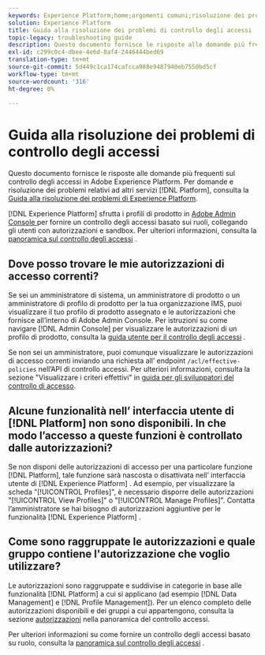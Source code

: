 ```yaml
---
keywords: Experience Platform;home;argomenti comuni;risoluzione dei problemi;controllo accessi
solution: Experience Platform
title: Guida alla risoluzione dei problemi di controllo degli accessi
topic-legacy: troubleshooting guide
description: Questo documento fornisce le risposte alle domande più frequenti sul controllo degli accessi in Adobe Experience Platform.
exl-id: c299c0c4-dbee-4e6d-8af4-2446444bed69
translation-type: tm+mt
source-git-commit: 5d449c1ca174cafcca988e9487940eb7550bd5cf
workflow-type: tm+mt
source-wordcount: '316'
ht-degree: 0%

---
```


# Guida alla risoluzione dei problemi di controllo degli accessi

Questo documento fornisce le risposte alle domande più frequenti sul controllo degli accessi in Adobe Experience Platform. Per domande e risoluzione dei problemi relativi ad altri servizi [!DNL Platform], consulta la [Guida alla risoluzione dei problemi di Experience Platform](../landing/troubleshooting.md).

[!DNL Experience Platform] sfrutta i profili di prodotto in  [Adobe Admin Console ](http://adminconsole.adobe.com) per fornire un controllo degli accessi basato sui ruoli, collegando gli utenti con autorizzazioni e sandbox.  Per ulteriori informazioni, consulta la [panoramica sul controllo degli accessi](home.md) .

## Dove posso trovare le mie autorizzazioni di accesso correnti?

Se sei un amministratore di sistema, un amministratore di prodotto o un amministratore di profilo di prodotto per la tua organizzazione IMS, puoi visualizzare il tuo profilo di prodotto assegnato e le autorizzazioni che fornisce all’interno di Adobe Admin Console. Per istruzioni su come navigare [!DNL Admin Console] per visualizzare le autorizzazioni di un profilo di prodotto, consulta la [guida utente per il controllo degli accessi](./ui/overview.md) .

Se non sei un amministratore, puoi comunque visualizzare le autorizzazioni di accesso correnti inviando una richiesta all’ endpoint `/acl/effective-policies` nell’API di controllo accessi. Per ulteriori informazioni, consulta la sezione &quot;Visualizzare i criteri effettivi&quot; in [guida per gli sviluppatori del controllo di accesso](./api/effective-policies.md).

## Alcune funzionalità nell’ interfaccia utente di [!DNL Platform] non sono disponibili. In che modo l’accesso a queste funzioni è controllato dalle autorizzazioni?

Se non disponi delle autorizzazioni di accesso per una particolare funzione [!DNL Platform], tale funzione sarà nascosta o disattivata nell’ interfaccia utente di [!DNL Experience Platform] . Ad esempio, per visualizzare la scheda &quot;[!UICONTROL Profiles]&quot;, è necessario disporre delle autorizzazioni &quot;[!UICONTROL View Profiles]&quot; o &quot;[!UICONTROL Manage Profiles]&quot;. Contatta l’amministratore se hai bisogno di autorizzazioni aggiuntive per le funzionalità [!DNL Experience Platform] .

## Come sono raggruppate le autorizzazioni e quale gruppo contiene l&#39;autorizzazione che voglio utilizzare?

Le autorizzazioni sono raggruppate e suddivise in categorie in base alle funzionalità [!DNL Platform] a cui si applicano (ad esempio [!DNL Data Management] e [!DNL Profile Management]). Per un elenco completo delle autorizzazioni disponibili e dei gruppi a cui appartengono, consulta la sezione [autorizzazioni](home.md#permissions) nella panoramica del controllo accessi.

Per ulteriori informazioni su come fornire un controllo degli accessi basato su ruolo, consulta la [panoramica sul controllo degli accessi](home.md) .
